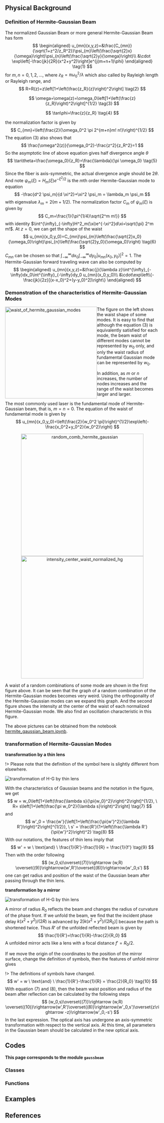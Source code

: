 ## Physical Background

### Definition of Hermite-Gaussian Beam

The normalized Gaussian Beam or more general Hermite-Gaussian Beam has form
$$
\begin{aligned}
u_{mn}(x,y,z)=&\frac{C_{mn}}{\sqrt{1+z^2/z_R^2}}\psi_{m}\left(\frac{\sqrt{2}x}{\omega}\right)\psi_{n}\left(\frac{\sqrt{2}y}{\omega}\right)\\
&\cdot \exp\left[-\frac{jk}{2R}(x^2+y^2)\right]e^{j(m+n+1)\phi}
\end{aligned} \tag{1}
$$
for $m,n=0,1,2,\dots$, where $z_R=\pi \omega_0^2/\lambda$ which also called by Rayleigh length or Rayleigh range, and
$$
R=R(z)=z\left[1+\left(\frac{z_R}{z}\right)^2\right] \tag{2}
$$

$$
\omega=\omega(z)=\omega_0\left[1+\left(\frac{z}{z_R}\right)^2\right]^{1/2} \tag{3}
$$

$$
\tan\phi=\frac{z}{z_R} \tag{4}
$$

the normalization factor is given by
$$
C_{mn}=\left(\frac{2}{\omega_0^2 \pi 2^{m+n}m! n!}\right)^{1/2}
$$
The equation $(3)$ also shows that
$$
\frac{\omega^2(z)}{\omega_0^2}-\frac{z^2}{z_R^2}=1
$$
So the asymptotic line of above equation gives half divergence angle $\theta$
$$
\tan\theta=\frac{\omega_0}{z_R}=\frac{\lambda}{\pi \omega_0} \tag{5}
$$
Since the fiber is axis-symmetric, the actual divergence angle should be $2\theta$. And note $\psi_m(\xi)=H_m(\xi)e^{-\xi^2/2}$ is the $m$th order Hermite-Gaussian mode to equation
$$
-\frac{d^2 \psi_m}{d \xi^2}+\xi^2 \psi_m = \lambda_m \psi_m
$$
with eigenvalue $\lambda_m=2(m+1/2)$. The normalization factor $C_m$ of $\psi_m(\xi)$ is given by
$$
C_m=\frac{1}{\pi^{1/4}\sqrt{2^m m!}}
$$
with identity $\int^{\infty}_{-\infty}H^2_m(\xi)e^{-\xi^2}d\xi=\sqrt{\pi} 2^m m!$. At $z=0$, we can get the shape of the waist
$$
u_{mn}(x_0,y_0)=C_{mn}\psi_{m}\left(\frac{\sqrt{2}x_0}{\omega_0}\right)\psi_{n}\left(\frac{\sqrt{2}y_0}{\omega_0}\right) \tag{6}
$$
$C_{mn}$ can be chosen so that $\int^{\infty}_{-\infty}dx_0 \int^{\infty}_{-\infty}dy_0 |u_{mn}(x_0,y_0)|^2=1$. The Hermite-Gaussian forward traveling wave can also be computed by
$$
\begin{aligned}
u_{mn}(x,y,z)=&\frac{j}{\lambda z}\int^{\infty}_{-\infty}dx_0\int^{\infty}_{-\infty}dy_0 u_{mn}(x_0,y_0)\\
&\cdot\exp\left\{-\frac{jk}{2z}[(x-x_0)^2+(y-y_0)^2]\right\}
\end{aligned}
$$

### Demonstration of the characteristics of Hermite-Gaussian Modes

<div><img src="_assets/picture/res/gaussbeam/waist_of_hermite_gaussian_modes.png" alt="waist_of_hermite_gaussian_modes" style="float:left; height:300px;"></div>

The figure on the left shows the waist shape of some modes. It is easy to find that although the equation (3) is equivalently satisfied for each mode, the beam waist of different modes cannot be represented by $w_0$ only, and only the waist radius of fundamental Gaussian mode can be represented by $w_0$.

In addition, as $m$ or $n$ increases, the number of nodes increases and the range of the waist becomes larger and larger. 

The most commonly used laser is the fundamental mode of Hermite-Gaussian beam, that is, $m=n=0$. The equation of the waist of fundamental mode is given by
$$
u_{mn}(x_0,y_0)=\left(\frac{2}{w_0^2 \pi}\right)^{1/2}\exp\left(-\frac{x_0^2+y_0^2}{w_0^2}\right)
$$


<div style="clear: both"></div>

<div style="text-align:center"><img src="_assets/picture/res/gaussbeam/random_comb_hermite_gaussian.png" alt="random_comb_hermite_gaussian" style="height:400px;"><img src="_assets/picture/res/gaussbeam/intensity_center_waist_normalized_hg.png" alt="intensity_center_waist_normalized_hg" style="height:400px;"></div>

A waist of a random combinations of some mode are shown in the first figure above. It can be seen that the graph of a random combination of the Hermite-Gaussian modes becomes very weird. Using the orthogonality of the Hermite-Gaussian modes can we expand this graph. And the second figure shows the intensity at the center of the waist of each normalized Hermite-Gaussian mode. We also find an oscillation characteristic in this figure.

The above pictures can be obtained from the notebook [hermite_gaussian_beam.ipynb](_assets/example/hermite_gaussian_beam.ipynb ':ignore :class=download').

### transformation of Hermite-Gaussian Modes

**transformation by a thin lens**

!> Please note that the definition of the symbol here is slightly different from elsewhere.

![transformation of H-G by thin lens](_assets/picture/model/model_gb_thin_lens.svg)

With the characteristics of Gaussian beams and the notation in the figure, we get
$$
w = w_0\left[1+\left(\frac{\lambda s}{\pi{w_0}^2}\right)^2\right]^{1/2}, \ R= s\left[1+\left(\frac{\pi w_0^2}{\lambda s}\right)^2\right] \tag{7}
$$
and
$$
w'_0 = \frac{w'}{\left[1+\left(\frac{\pi{w'}^2}{\lambda R'}\right)^2\right]^{1/2}}, \ s' =  \frac{R'}{1+\left(\frac{\lambda R'}{\pi{w'}^2}\right)^2}  \tag{8}
$$
With our notations, the features of thin lens imply that
$$
w' = w \ \text{and} \ \frac{1}{R'}-\frac{1}{R} = \frac{1}{f'}  \tag{9}
$$
Then with the order following
$$
(w_0,s)\overset{(7)}\rightarrow (w,R) \overset{(9)}\rightarrow(w',R')\overset{(8)}\rightarrow(w'_0,s')
$$
one can get radius and position of the waist of the Gaussian beam after passing through the thin lens.

**transformation by a mirror**

![transformation of H-G by thin lens](_assets/picture/model/model_gb_mirror.svg)

A mirror of radius $R_0$ reflects the beam and changes the radius of curvature of the phase front. If we unfold the beam, we find that the incident phase delay $k(x^2+y^2)/(2R)$ is advanced by $2[k(x^2+y^2)/(2R_0)]$ because the path is shortened twice. Thus $R'$ of the unfolded reflected beam is given by
$$
\frac{1}{R'}=\frac{1}{R}-\frac{2}{R_0}
$$
A unfolded mirror acts like a lens with a focal distance $f'=R_0/2$.

If we move the origin of the coordinates to the position of the mirror surface, change the definition of symbols, then the features of unfold mirror gives

!> The definitions of symbols have changed.
$$
w' = w \ \text{and} \ \frac{1}{R'}-\frac{1}{R} = \frac{2}{R_0}  \tag{10}
$$
With equation $(7)$ and $(8)$, then the beam waist position and radius of the beam after reflection can be calculated by the following steps
$$
(w_0,s)\overset{(7)}\rightarrow (w,R) \overset{(10)}\rightarrow(w',R')\overset{(8)}\rightarrow(w'_0,s')\overset{z\rightarrow -z}\rightarrow(w'_0,-s')
$$
In the last expression. The optical axis has undergone an axis-symmetric transformation with respect to the vertical axis. At this time, all parameters in the Gaussian beam should be calculated in the new optical axis. 

## Codes

**This page corresponds to the module `gaussbeam`**

### Classes



### Functions





## Examples

<div id="refer-anchor"></div>

## References